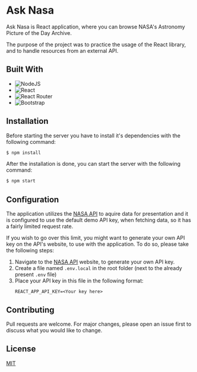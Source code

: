 # Ask Nasa

Ask Nasa is React application, where you can browse NASA's Astronomy Picture of the Day Archive.

The purpose of the project was to practice the usage of the React library, and to handle resources from an external API.

## Built With

  * ![NodeJS](https://img.shields.io/badge/node.js-6DA55F?style=for-the-badge&logo=node.js&logoColor=white)
  * ![React](https://img.shields.io/badge/react-%2320232a.svg?style=for-the-badge&logo=react&logoColor=%2361DAFB)
  * ![React Router](https://img.shields.io/badge/React_Router-CA4245?style=for-the-badge&logo=react-router&logoColor=white)
  * ![Bootstrap](https://img.shields.io/badge/bootstrap-%23563D7C.svg?style=for-the-badge&logo=bootstrap&logoColor=white)

## Installation

Before starting the server you have to install it's dependencies with the following command:

```bash
$ npm install
```

After the installation is done, you can start the server with the following command:

```bash
$ npm start
```
## Configuration

The application utilizes the [NASA API](https://api.nasa.gov/) to aquire data for presentation and it is configured to use the default demo API key, when fetching data, so it has a fairly limited request rate.

If you wish to go over this limit, you might want to generate your own API key on the API's website, to use with the application. To do so, please take the following steps:

1. Navigate to the [NASA API](https://api.nasa.gov/) website, to generate your own API key.
2. Create a file named `.env.local` in the root folder (next to the already present `.env` file)
3. Place your API key in this file in the following format:
   ```
   REACT_APP_API_KEY=<Your key here>
   ```

## Contributing
Pull requests are welcome. For major changes, please open an issue first to discuss what you would like to change.

## License
[MIT](https://choosealicense.com/licenses/mit/)